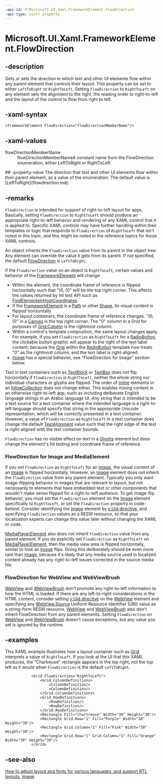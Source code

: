 ```yaml
---
-api-id: P:Microsoft.UI.Xaml.FrameworkElement.FlowDirection
-api-type: winrt property
---
```


<!-- Property syntax
public Microsoft.UI.Xaml.FlowDirection FlowDirection { get;  set; }
-->

# Microsoft.UI.Xaml.FrameworkElement.FlowDirection

## -description

Gets or sets the direction in which text and other UI elements flow within any parent element that controls their layout. This property can be set to either `LeftToRight` or `RightToLeft`. Setting `FlowDirection` to `RightToLeft` on any element sets the alignment to the right, the reading order to right-to-left and the layout of the control to flow from right to left.

## -xaml-syntax

```xaml
<frameworkElement FlowDirection="flowDirectionMemberName"/>

```

## -xaml-values
<dl><dt>flowDirectionMemberName</dt><dd>flowDirectionMemberNameA constant name from the FlowDirection enumeration, either LeftToRight or RightToLeft.</dd>
</dl>
## -property-value
The direction that text and other UI elements flow within their parent element, as a value of the enumeration. The default value is [LeftToRight](flowdirection.md).

## -remarks

`FlowDirection` is intended for support of right-to-left layout for apps. Basically, setting `FlowDirection` to `RightToLeft` should produce an appropriate right-to-left behavior and rendering of any XAML control that it is applied to. Specific XAML controls may have further handling within their templates or logic that responds to `FlowDirection` of `RightToLeft` that isn't noted in this topic, and this might be noted in the reference topics for those XAML controls.

An object inherits the `FlowDirection` value from its parent in the object tree. Any element can override the value it gets from its parent. If not specified, the default [FlowDirection](flowdirection.md) is `LeftToRight`.

If the `FlowDirection` value on an object is `RightToLeft`, certain values and behavior of the [FrameworkElement](frameworkelement.md) will change:

+ Within the element, the coordinate frame of reference is flipped horizontally such that "(0, 0)" will be the top right corner. This affects the values returned by hit test API such as [FindElementsInHostCoordinates](../microsoft.ui.xaml.media/visualtreehelper_findelementsinhostcoordinates_1456580452.md).
+ If the [FrameworkElement](frameworkelement.md) is a [Path](../microsoft.ui.xaml.shapes/path.md) or other [Shape](../microsoft.ui.xaml.shapes/shape.md), its visual content is flipped horizontally.
+ For layout containers, the coordinate frame of reference changes. "(0, 0)" in a [Canvas](../microsoft.ui.xaml.controls/canvas.md) is the top right corner. The "0" column in a Grid for purposes of [Grid.Column](../microsoft.ui.xaml.controls/grid_column.md) is the rightmost column.
+ Within a control's template composition, the same layout changes apply. For example, if you set `FlowDirection` as `RightToLeft` for a [RadioButton](../microsoft.ui.xaml.controls/radiobutton.md), the clickable button graphic will appear to the right of the text label content, because the [Grid](../microsoft.ui.xaml.controls/grid.md) within the [RadioButton](../microsoft.ui.xaml.controls/radiobutton.md) template now treats "0" as the rightmost column, and the text label is right-aligned.
+ [Image](../microsoft.ui.xaml.controls/image.md) has a special behavior, see "FlowDirection for Image" section below.

Text in text containers such as [TextBlock](../microsoft.ui.xaml.controls/textblock.md) or [TextBox](../microsoft.ui.xaml.controls/textbox.md) does not flip horizontally if `FlowDirection` is `RightToLeft`, neither the whole string nor individual characters or glyphs are flipped. The order of [Inline](../microsoft.ui.xaml.documents/inline.md) elements in an [InlineCollection](../microsoft.ui.xaml.documents/inlinecollection.md) does not change either. This enables mixing content in an otherwise right-to-left app, such as including deliberate English language strings in an Arabic language UI. Any string that is intended to be a text source for a text container where the intended language is a right-to-left language should specify that string in the appropriate Unicode representation, which will be correctly presented in a text container. However, a value of `FlowDirection` as `RightToLeft` in a text container does change the default [TextAlignment](textalignment.md) value such that the right edge of the text is right-aligned with the text container bounds.

`FlowDirection` has no visible effect on text in a [Glyphs](../microsoft.ui.xaml.documents/glyphs.md) element but does change the element's hit testing and coordinate frame of reference.

### FlowDirection for Image and MediaElement

If you set `FlowDirection` as `RightToLeft` for an [Image](../microsoft.ui.xaml.controls/image.md), the visual content of an [Image](../microsoft.ui.xaml.controls/image.md) is flipped horizontally. However, an [Image](../microsoft.ui.xaml.controls/image.md) element does not inherit the `FlowDirection` value from any parent element. Typically you only want image-flipping behavior in images that are relevant to layout, but not necessarily to elements that have embedded text or other components that wouldn't make sense flipped for a right-to-left audience. To get image-flip behavior, you must set the `FlowDirection` element on the [Image](../microsoft.ui.xaml.controls/image.md) element specifically to `RightToLeft`, or set the `FlowDirection` property in code-behind. Consider identifying the [Image](../microsoft.ui.xaml.controls/image.md) element by [x:Uid directive](/windows/uwp/xaml-platform/x-uid-directive), and specifying `FlowDirection` values as a RESW resource, so that your localization experts can change this value later without changing the XAML or code.

[MediaPlayerElement](../microsoft.ui.xaml.controls/mediaplayerelement.md) also does not inherit `FlowDirection` value from any parent element. If you do explicitly set `FlowDirection` as `RightToLeft` on [MediaPlayerElement](../microsoft.ui.xaml.controls/mediaplayerelement.md), then the media view area is flipped horizontally, similar to how an [Image](../microsoft.ui.xaml.controls/image.md) flips. Doing this deliberately should be even more rare than [Image](../microsoft.ui.xaml.controls/image.md), because it's likely that any media source used in localized content already has any right-to-left issues corrected in the source media file.

### FlowDirection for WebView and WebViewBrush

[WebView](/uwp/api/windows.ui.xaml.controls.webview) and [WebViewBrush](/uwp/api/windows.ui.xaml.controls.webviewbrush) don't promote any right-to-left information to how the HTML is loaded. If there are any left-to-right considerations in the HTML content, consider setting [x:Uid directive](/windows/uwp/xaml-platform/x-uid-directive) on the [WebView](/uwp/api/windows.ui.xaml.controls.webview) element and specifying any [WebView.Source](/uwp/api/windows.ui.xaml.controls.webview.source)  Uniform Resource Identifier (URI) value as a string-form RESW resource. [WebView](/uwp/api/windows.ui.xaml.controls.webview) and [WebViewBrush](/uwp/api/windows.ui.xaml.controls.webviewbrush) also don't inherit FlowDirection from any parent elements. Setting `FlowDirection` on [WebView](/uwp/api/windows.ui.xaml.controls.webview) and [WebViewBrush](/uwp/api/windows.ui.xaml.controls.webviewbrush) doesn't cause exceptions, but any value you set is ignored by the runtime.

## -examples

This XAML example illustrates how a layout container such as [Grid](../microsoft.ui.xaml.controls/grid.md) interprets a value of `RightToLeft`. If you look at the UI that this XAML produces, the "Chartreuse" rectangle appears in the top right, not the top left as it would when `FlowDirection` is the default `LeftToRight`.

```xaml
            <Grid FlowDirection="RightToLeft">
                <Grid.ColumnDefinitions>
                    <ColumnDefinition/>
                    <ColumnDefinition/>
                </Grid.ColumnDefinitions>
                <Grid.RowDefinitions>
                    <RowDefinition/>
                    <RowDefinition/>
                </Grid.RowDefinitions>
                <Rectangle Fill="Chartreuse" Width="30" Height="30"/>
                <Rectangle Grid.Row="1" Fill="Purple" Width="30" Height="30"/>
                <Rectangle Grid.Column="1" Fill="Pink" Width="30" Height="30"/>
                <Rectangle Grid.Row="1" Grid.Column="1" Fill="Orange" Width="30" Height="30"/>
            </Grid>
```

## -see-also

[How to adjust layout and fonts for various languages, and support RTL layouts](/previous-versions/windows/apps/hh967760(v=win.10)), [Image](../microsoft.ui.xaml.controls/image.md)
